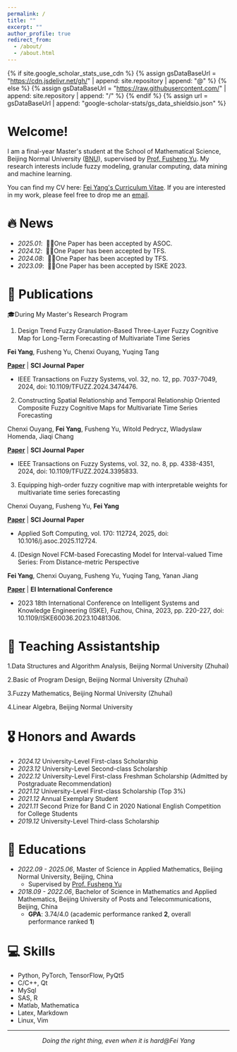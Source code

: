 ```yaml
---
permalink: /
title: ""
excerpt: ""
author_profile: true
redirect_from: 
  - /about/
  - /about.html
---
```


{% if site.google_scholar_stats_use_cdn %}
{% assign gsDataBaseUrl = "https://cdn.jsdelivr.net/gh/" | append: site.repository | append: "@" %}
{% else %}
{% assign gsDataBaseUrl = "https://raw.githubusercontent.com/" | append: site.repository | append: "/" %}
{% endif %}
{% assign url = gsDataBaseUrl | append: "google-scholar-stats/gs_data_shieldsio.json" %}

<span class='anchor' id='about-me'></span>

# Welcome! 
I am a final-year Master's student at the School of Mathematical Science, Beijing Normal University ([BNU](https://www.bnu.edu/)), supervised by [Prof. Fusheng Yu](https://math.bnu.edu.cn/jzg/szdw/xy/a6eaeea38f944d17988e5f0aec3e5272.htm). My research interests include fuzzy modeling, granular computing, data mining and machine learning. 

You can find my CV here: [Fei Yang's Curriculum Vitae](../assets/CV_FeiYang.pdf). If you are interested in my work, please feel free to drop me an [email](0902fei.yang@gmail.com).

<!--I have published more than 100 papers at the top international AI conferences with total <a href='https://scholar.google.com/citations?user=DhtAFkwAAAAJ'>google scholar citations <strong><span id='total_cit'>260000+</span></strong></a> (You can also use google scholar badge <a href='https://scholar.google.com/citations?user=DhtAFkwAAAAJ'><img src="https://img.shields.io/endpoint?url={{ url | url_encode }}&logo=Google%20Scholar&labelColor=f6f6f6&color=9cf&style=flat&label=citations"></a>).-->

<!--插入图片语法为：![Alt](../images/tiktok.png width=200 height=100)-->

# 🔥 News
- *2025.01*: &nbsp;🎉🎉One Paper has been accepted by ASOC.
- *2024.12*: &nbsp;🎉🎉One Paper has been accepted by TFS.
- *2024.08*: &nbsp;🎉🎉One Paper has been accepted by TFS.
- *2023.09*: &nbsp;🎉🎉One Paper has been accepted by ISKE 2023.

# 📝 Publications 
🎓During My Master's Research Program

1. Design Trend Fuzzy Granulation-Based Three-Layer Fuzzy Cognitive Map for Long-Term Forecasting of Multivariate Time Series

**Fei Yang**, Fusheng Yu, Chenxi Ouyang, Yuqing Tang

[**Paper**](https://doi.org/10.1109/TFUZZ.2024.3474476) | <strong>SCI Journal Paper</strong>

- IEEE Transactions on Fuzzy Systems, vol. 32, no. 12, pp. 7037-7049, 2024, doi: 10.1109/TFUZZ.2024.3474476.

2. Constructing Spatial Relationship and Temporal Relationship Oriented Composite Fuzzy Cognitive Maps for Multivariate Time Series Forecasting

Chenxi Ouyang, **Fei Yang**, Fusheng Yu, Witold Pedrycz, Wladyslaw Homenda, Jiaqi Chang

[**Paper**](https://ieeexplore.ieee.org/document/10517313) | <strong>SCI Journal Paper</strong>
- IEEE Transactions on Fuzzy Systems, vol. 32, no. 8, pp. 4338-4351, 2024, doi: 10.1109/TFUZZ.2024.3395833.

3. Equipping high-order fuzzy cognitive map with interpretable weights for multivariate time series forecasting

 Chenxi Ouyang, Fusheng Yu, **Fei Yang**

[**Paper**](https://www.sciencedirect.com/science/article/pii/S1568494625000353) | <strong>SCI Journal Paper</strong>
- Applied Soft Computing, vol. 170: 112724, 2025, doi: 10.1016/j.asoc.2025.112724.

4. [Design Novel FCM-based Forecasting Model for Interval-valued Time Series: From Distance-metric Perspective

**Fei Yang**, Chenxi Ouyang, Fusheng Yu, Yuqing Tang, Yanan Jiang

[**Paper**](https://ieeexplore.ieee.org/document/10481306) | <strong>EI International Conference</strong>
- 2023 18th International Conference on Intelligent Systems and Knowledge Engineering (ISKE), Fuzhou, China, 2023, pp. 220-227, doi: 10.1109/ISKE60036.2023.10481306.
  
# 💬 Teaching Assistantship
1.Data Structures and Algorithm Analysis, Beijing Normal University (Zhuhai)

2.Basic of Program Design, Beijing Normal University (Zhuhai)

3.Fuzzy Mathematics, Beijing Normal University (Zhuhai)

4.Linear Algebra, Beijing Normal University

# 🎖 Honors and Awards
- *2024.12* University-Level First-class Scholarship
- *2023.12* University-Level Second-class Scholarship
- *2022.12* University-Level First-class Freshman Scholarship (Admitted by Postgraduate Recommendation)
- *2021.12* University-Level First-class Scholarship (Top 3%)
- *2021.12* Annual Exemplary Student
- *2021.11* Second Prize for Band C in 2020 National English Competition for College Students
- *2019.12* University-Level Third-class Scholarship
  
# 📖 Educations
- *2022.09 - 2025.06*, Master of Science in Applied Mathematics, Beijing Normal University, Beijing, China
  - Supervised by [Prof. Fusheng Yu](https://math.bnu.edu.cn/jzg/szdw/xy/a6eaeea38f944d17988e5f0aec3e5272.htm)
- *2018.09 - 2022.06*, Bachelor of Science in Mathematics and Applied Mathematics, Beijing University of Posts and Telecommunications, Beijing, China
  - **GPA**: 3.74/4.0 (academic performance ranked **2**, overall performance ranked **1**) 

# 💻 Skills
- Python, PyTorch, TensorFlow, PyQt5
- C/C++, Qt
- MySql
- SAS, R
- Matlab, Mathematica
- Latex, Markdown
- Linux, Vim

</div>
</div>

------

<p align="center">
  <i>Doing the right thing, even when it is hard@Fei Yang</i>
</p>
